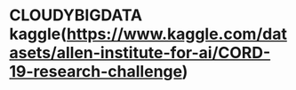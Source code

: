 # CLOUDYBIGDATA  kaggle(https://www.kaggle.com/datasets/allen-institute-for-ai/CORD-19-research-challenge)
